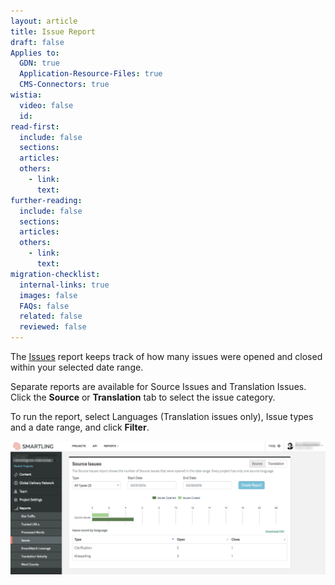 ```yaml
---
layout: article
title: Issue Report
draft: false
Applies to:
  GDN: true
  Application-Resource-Files: true
  CMS-Connectors: true
wistia:
  video: false
  id:
read-first:
  include: false
  sections:
  articles:
  others:
    - link:
      text:
further-reading:
  include: false
  sections:
  articles:
  others:
    - link:
      text:
migration-checklist:
  internal-links: true
  images: false
  FAQs: false
  related: false
  reviewed: false
---
```



The [Issues](/support/articles/issues/) report keeps track of how many issues were opened and closed within your selected date range.

Separate reports are available for Source Issues and Translation Issues. Click the&nbsp;**Source** or **Translation** tab to select the issue category.

To run the report, select Languages (Translation issues only), Issue types and a date range, and click&nbsp;**Filter**.

![](/uploads/versions/download-8---x----1376-582x---.png)